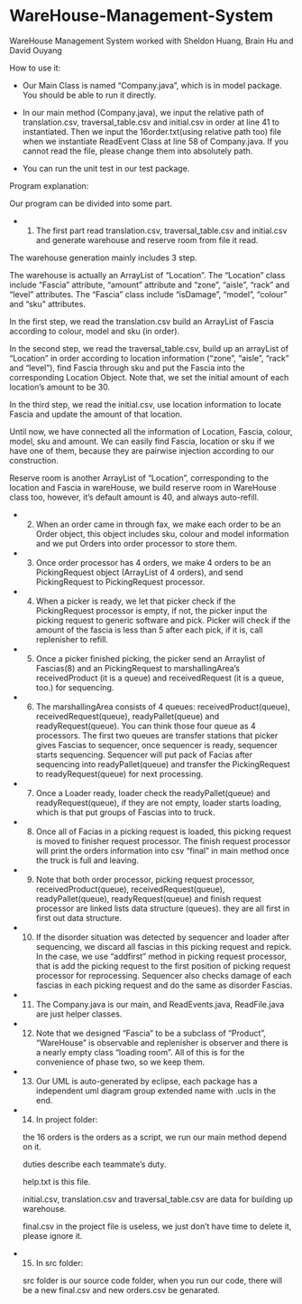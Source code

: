 # WareHouse-Management-System
WareHouse Management System worked with Sheldon Huang, Brain Hu and David Ouyang  

How to use it:


  - Our Main Class is named “Company.java”, which is in model package. You should be able to run it directly.


  - In our main method (Company.java), we input the relative path of translation.csv, traversal_table.csv and initial.csv in order at line     41 to instantiated. Then we input the 16order.txt(using relative path too) file when we instantiate ReadEvent Class at line 58 of         Company.java. If you cannot read the file, please change them into absolutely path.
 

  - You can run the unit test in our test package.


Program explanation:

Our program can be divided into some part. 

  - 1. The first part read translation.csv, traversal_table.csv and initial.csv and generate warehouse and reserve room from file it read. 

  The warehouse generation mainly includes 3 step. 

  The warehouse is actually an ArrayList of “Location”. 
  The “Location” class include “Fascia” attribute, “amount” attribute and “zone”, “aisle”, “rack” and “level” attributes. 
  The “Fascia” class include “isDamage”, “model”, “colour” and “sku” attributes.

  In the first step, we read the translation.csv build an ArrayList of Fascia according to colour, model and sku (in order).

  In the second step, we read the traversal_table.csv, build up an arrayList of “Location” in order according to location information       (“zone”, “aisle”, “rack” and “level”), find Fascia through sku and put the Fascia into the corresponding Location Object. Note that, we   set the initial amount of each location’s amount to be 30.

  In the third step, we read the initial.csv, use location information to locate Fascia and update the amount of that location.

  Until now, we have connected all the information of Location, Fascia, colour, model, sku and amount. We can easily find Fascia, location   or sku if we have one of them, because they are pairwise injection according to our construction.

  Reserve room is another ArrayList of “Location”, corresponding to the location and Fascia in wareHouse, we build reserve room in           WareHouse class too, however, it’s default amount is 40, and always auto-refill.

  - 2. When an order came in through fax, we make each order to be an Order object, this object includes sku, colour and model information     and we put Orders into order processor to store them. 

  - 3. Once order processor has 4 orders, we make 4 orders to be an PickingRequest object (ArrayList of 4 orders), and send PickingRequest     to PickingRequest processor.


  - 4. When a picker is ready, we let that picker check if the PickingRequest processor is empty, if not, the picker input the picking         request to generic software and pick. Picker will check if the amount of the fascia is less than 5 after each pick, if it is, call         replenisher to refill.


  - 5. Once a picker finished picking, the picker send an Arraylist of Fascias(8) and an PickingRequest to marshallingArea’s                  receivedProduct (it is a queue) and receivedRequest (it is a queue, too.) for sequencing.


  - 6. The marshallingArea consists of 4 queues: receivedProduct(queue), receivedRequest(queue), readyPallet(queue) and                       readyRequest(queue). You can think those four queue as 4 processors. The first two queues are transfer stations that picker gives         Fascias to sequencer, once sequencer is ready, sequencer starts sequencing. Sequencer will put pack of Facias after sequencing into       readyPallet(queue) and transfer the PickingRequest to readyRequest(queue) for next processing.


  - 7. Once a Loader ready, loader check the readyPallet(queue) and readyRequest(queue), if they are not empty, loader starts loading,         which is that put groups of Fascias into to truck.


  - 8. Once all of Facias in a picking request is loaded, this picking request is moved to finisher request processor. The finish request     processor will print the orders information into csv “final” in main method once the truck is full and leaving.


  - 9. Note that both order processor, picking request processor, receivedProduct(queue), receivedRequest(queue), readyPallet(queue),         readyRequest(queue) and finish request processor are linked lists data structure (queues). they are all first in first out data           structure.


  - 10. If the disorder situation was detected by sequencer and loader after sequencing, we discard all fascias in this picking request       and repick. In the case, we use “addfirst” method in picking request processor, that is add the picking request to the first position     of picking request processor for reprocessing. Sequencer also checks damage of each fascias in each picking request and do the same as     disorder Fascias.


  - 11. The Company.java is our main, and ReadEvents.java, ReadFile.java are just helper classes.



  - 12. Note that we designed “Fascia” to be a subclass of “Product”, “WareHouse” is observable and replenisher is observer and there is a     nearly empty class “loading room”. All of this is for the convenience of phase two, so we keep them.

  - 13. Our UML is auto-generated by eclipse, each package has a independent uml diagram group extended name with .ucls in the end.


  - 14. In project folder:

    the 16 orders is the orders as a script, we run our main method depend on it. 

    duties describe each teammate’s duty.

    help.txt is this file.

    initial.csv, translation.csv and traversal_table.csv are data for building up warehouse.

    final.csv in the project file is useless, we just don’t have time to delete it, please ignore it.



   - 15. In src folder:

     src folder is our source code folder, when you run our code, there will be a new final.csv and new orders.csv be genarated.
 
